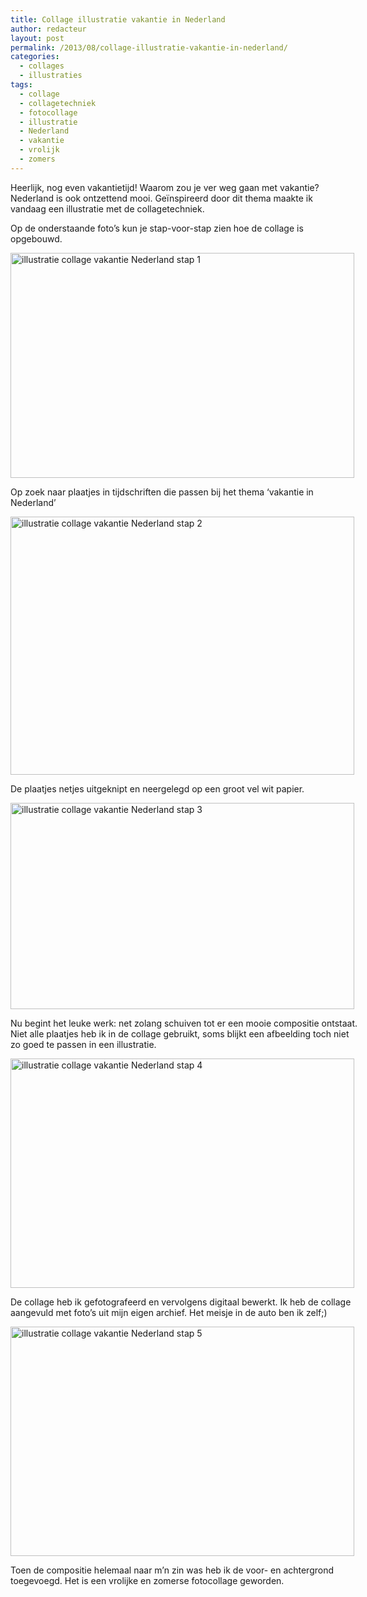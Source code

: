 ```yaml
---
title: Collage illustratie vakantie in Nederland
author: redacteur
layout: post
permalink: /2013/08/collage-illustratie-vakantie-in-nederland/
categories:
  - collages
  - illustraties
tags:
  - collage
  - collagetechniek
  - fotocollage
  - illustratie
  - Nederland
  - vakantie
  - vrolijk
  - zomers
---
```

Heerlijk, nog even vakantietijd! Waarom zou je ver weg gaan met vakantie? Nederland is ook ontzettend mooi. Geïnspireerd door dit thema maakte ik vandaag een illustratie met de collagetechniek.

Op de onderstaande foto&#8217;s kun je stap-voor-stap zien hoe de collage is opgebouwd.

<div id="attachment_4068" style="width: 560px" class="wp-caption aligncenter">
  <img class="size-full wp-image-4068" src="/wordpress/wp-content/uploads/2013/08/vakantieNL1.jpg" alt="illustratie collage vakantie Nederland stap 1" width="550" height="360" />
  
  <p class="wp-caption-text">
    Op zoek naar plaatjes in tijdschriften die passen bij het thema &#8216;vakantie in Nederland&#8217;
  </p>
</div>

<div id="attachment_4069" style="width: 560px" class="wp-caption aligncenter">
  <img class="size-full wp-image-4069" title="illustratie collage vakantie Nederland stap 2" src="/wordpress/wp-content/uploads/2013/08/vakantieNL2.jpg" alt="illustratie collage vakantie Nederland stap 2" width="550" height="413" />
  
  <p class="wp-caption-text">
    De plaatjes netjes uitgeknipt en neergelegd op een groot vel wit papier.
  </p>
</div>

<div id="attachment_4070" style="width: 560px" class="wp-caption aligncenter">
  <img class="size-full wp-image-4070" title="illustratie collage vakantie Nederland stap 3" src="/wordpress/wp-content/uploads/2013/08/vakantieNL3.jpg" alt="illustratie collage vakantie Nederland stap 3" width="550" height="330" />
  
  <p class="wp-caption-text">
    Nu begint het leuke werk: net zolang schuiven tot er een mooie compositie ontstaat. Niet alle plaatjes heb ik in de collage gebruikt, soms blijkt een afbeelding toch niet zo goed te passen in een illustratie.
  </p>
</div>

<div id="attachment_4071" style="width: 560px" class="wp-caption aligncenter">
  <img class="size-full wp-image-4071" title="illustratie collage vakantie Nederland stap 4" src="/wordpress/wp-content/uploads/2013/08/vakantieNL4.jpg" alt="illustratie collage vakantie Nederland stap 4" width="550" height="367" />
  
  <p class="wp-caption-text">
    De collage heb ik gefotografeerd en vervolgens digitaal bewerkt. Ik heb de collage aangevuld met foto&#8217;s uit mijn eigen archief. Het meisje in de auto ben ik zelf;)
  </p>
</div>

<div id="attachment_4072" style="width: 560px" class="wp-caption aligncenter">
  <img class="size-full wp-image-4072" title="illustratie collage vakantie Nederland stap 5" src="/wordpress/wp-content/uploads/2013/08/vakantieNL5.jpg" alt="illustratie collage vakantie Nederland stap 5" width="550" height="367" />
  
  <p class="wp-caption-text">
    Toen de compositie helemaal naar m&#8217;n zin was heb ik de voor- en achtergrond toegevoegd. Het is een vrolijke en zomerse fotocollage geworden.
  </p>
</div>
